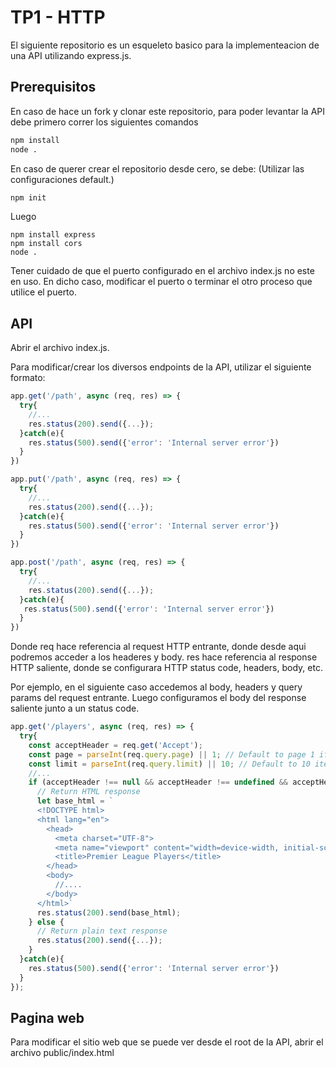 # TP1 - HTTP
El siguiente repositorio es un esqueleto basico para la implementeacion de una API utilizando express.js. 

## Prerequisitos
En caso de hace un fork y clonar este repositorio, para poder levantar la API debe primero correr los siguientes comandos
```bash
npm install
node .
```
En caso de querer crear el repositorio desde cero, se debe: (Utilizar las configuraciones default.)
```bash
npm init
```
Luego
```
npm install express
npm install cors
node .
```
Tener cuidado de que el puerto configurado en el archivo index.js no este en uso. En dicho caso, modificar el puerto o terminar el otro proceso que utilice el puerto.

## API
Abrir el archivo index.js.

Para modificar/crear los diversos endpoints de la API, utilizar el siguiente formato:
```javascript
app.get('/path', async (req, res) => {
  try{
    //...
    res.status(200).send({...});
  }catch(e){
    res.status(500).send({'error': 'Internal server error'})
  }
})

app.put('/path', async (req, res) => {
  try{
    //...
    res.status(200).send({...});
  }catch(e){
    res.status(500).send({'error': 'Internal server error'})
  }
})

app.post('/path', async (req, res) => {
  try{
    //...
    res.status(200).send({...});
  }catch(e){
   res.status(500).send({'error': 'Internal server error'}) 
  }
})
```
Donde req hace referencia al request HTTP entrante, donde desde aqui podremos acceder a los headeres y body.
res hace referencia al response HTTP saliente, donde se configurara HTTP status code, headers, body, etc.

Por ejemplo, en el siguiente caso accedemos al body, headers y query params del request entrante. Luego configuramos el body del response saliente junto a un status code.


```javascript
app.get('/players', async (req, res) => {
  try{
    const acceptHeader = req.get('Accept');
    const page = parseInt(req.query.page) || 1; // Default to page 1 if not specified
    const limit = parseInt(req.query.limit) || 10; // Default to 10 items per page if not specified
    //...
    if (acceptHeader !== null && acceptHeader !== undefined && acceptHeader.includes('text/html')) {
      // Return HTML response
      let base_html = `
      <!DOCTYPE html>
      <html lang="en">
        <head>
          <meta charset="UTF-8">
          <meta name="viewport" content="width=device-width, initial-scale=1.0">
          <title>Premier League Players</title>
        </head>
        <body>
          //....
        </body>
      </html>`
      res.status(200).send(base_html);
    } else {
      // Return plain text response
      res.status(200).send({...});
    }    
  }catch(e){
    res.status(500).send({'error': 'Internal server error'})
  }
});
```

## Pagina web
Para modificar el sitio web que se puede ver desde el root de la API, abrir el archivo public/index.html
